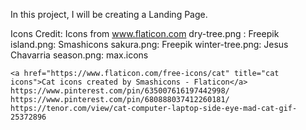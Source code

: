 In this project, I will be creating a Landing Page.

Icons Credit: Icons from www.flaticon.com
    dry-tree.png : Freepik
    island.png: Smashicons
    sakura.png: Freepik
    winter-tree.png: Jesus Chavarria
    season.png: max.icons

    <a href="https://www.flaticon.com/free-icons/cat" title="cat icons">Cat icons created by Smashicons - Flaticon</a>
    https://www.pinterest.com/pin/635007616197442998/
    https://www.pinterest.com/pin/680888037412260181/
    https://tenor.com/view/cat-computer-laptop-side-eye-mad-cat-gif-25372896